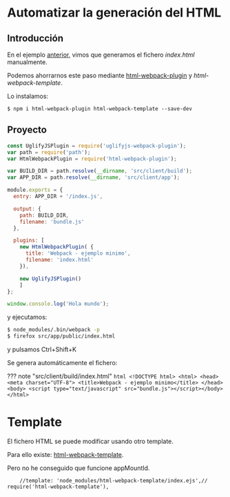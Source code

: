 # Automatizar la generación del HTML
## Introducción
En el ejemplo [anterior](webpack_minimizer), vimos que generamos el fichero *index.html* manualmente.

Podemos ahorrarnos este paso mediante [html-webpack-plugin](https://webpack.js.org/plugins/html-webpack-plugin/) y *html-webpack-template*.

Lo instalamos:
```
$ npm i html-webpack-plugin html-webpack-template --save-dev
```

## Proyecto

```js tab="webpack.config.js" hl_lines="3 17 18 19 20"
const UglifyJSPlugin = require('uglifyjs-webpack-plugin');
var path = require('path');
var HtmlWebpackPlugin = require('html-webpack-plugin');

var BUILD_DIR = path.resolve(__dirname, 'src/client/build');
var APP_DIR = path.resolve(__dirname, 'src/client/app');

module.exports = {
  entry: APP_DIR + '/index.js',

  output: {
    path: BUILD_DIR,
    filename: 'bundle.js'
  },

  plugins: [
    new HtmlWebpackPlugin( {
      title: 'Webpack - ejemplo minimo',
      filename: 'index.html'
    }),

    new UglifyJSPlugin()
    ]
};
```

```js tab="./src/client/app/index.js"
window.console.log('Hola mundo');
```

y ejecutamos:
```bash
$ node_modules/.bin/webpack -p
$ firefox src/app/public/index.html
```
y pulsamos Ctrl+Shift+K

Se genera automáticamente el fichero:

??? note "src/client/build/index.html"
    ```html
    <!DOCTYPE html>
    <html>
      <head>
        <meta charset="UTF-8">
        <title>Webpack - ejemplo minimo</title>
      </head>
      <body>
      <script type="text/javascript" src="bundle.js"></script></body>
    </html>
    ```

# Template
El fichero HTML se puede modificar usando otro template.

Para ello existe: [html-webpack-template](https://github.com/jaketrent/html-webpack-template).

Pero no he conseguido que funcione appMountId.
```
    //template: 'node_modules/html-webpack-template/index.ejs',// require('html-webpack-template'),
```
